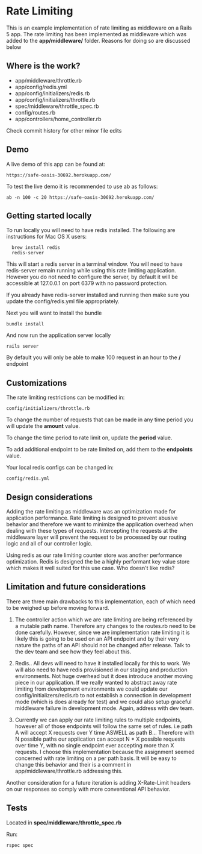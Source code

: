 # Rate Limiting
This is an example implementation of rate limiting as middleware on a Rails 5 app. The rate limiting has been implemented as middleware which was added to the **app/middleware/** folder. Reasons for doing so are discussed below

## Where is the work?
* app/middleware/throttle.rb
* app/config/redis.yml
* app/config/initializers/redis.rb
* app/config/initializers/throttle.rb
* spec/middleware/throttle_spec.rb
* config/routes.rb
* app/controllers/home_controller.rb

Check commit history for other minor file edits

## Demo
A live demo of this app can be found at:

```
https://safe-oasis-30692.herokuapp.com/
```

To test the live demo it is recommended to use ab as follows:

```
ab -n 100 -c 20 https://safe-oasis-30692.herokuapp.com/
```

## Getting started locally

To run locally you will need to have redis installed. The following are instructions for Mac OS X users:

```
  brew install redis
  redis-server
```

This will start a redis server in a terminal window. You will need to have redis-server remain running while using this rate limiting application. However you do not need to configure the server, by default it will be accessible at 127.0.0.1 on port 6379 with no password protection.

If you already have redis-server installed and running then make sure you update the config/redis.yml file appropriately.

Next you will want to install the bundle

```
bundle install
```

And now run the application server locally

```
rails server
```

By default you will only be able to make 100 request in an hour to the **/** endpoint

## Customizations
The rate limiting restrictions can be modified in:

```
config/initializers/throttle.rb
```

To change the number of requests that can be made in any time period you will update the **amount** value.

To change the time period to rate limit on, update the **period** value.

To add additional endpoint to be rate limited on, add them to the **endpoints** value.

Your local redis configs can be changed in:

```
config/redis.yml
```

## Design considerations
Adding the rate limiting as middleware was an optimization made for application performance. Rate limiting is designed to prevent abusive behavior and therefore we want to minimize the application overhead when dealing with these types of requests. Intercepting the requests at the middleware layer will prevent the request to be processed by our routing logic and all of our controller logic.

Using redis as our rate limiting counter store was another performance optimization. Redis is designed the be a highly performant key value store which makes it well suited for this use case. Who doesn't like redis?

## Limitation and future considerations
There are three main drawbacks to this implementation, each of which need to be weighed up before moving forward.

1. The controller action which we are rate limiting are being referenced by a mutable path name. Therefore any changes to the routes.rb need to be done carefully. However, since we are implementation rate limiting it is likely this is going to be used on an API endpoint and by their very nature the paths of an API should not be changed after release. Talk to the dev team and see how they feel about this.

2. Redis.. All devs will need to have it installed locally for this to work. We will also need to have redis provisioned in our staging and production environments. Not huge overhead but it does introduce another moving piece in our application.  If we really wanted to abstract away rate limiting from development environments we could update our config/initializers/redis.rb to not establish a connection in development mode (which is does already for test) and we could also setup graceful middleware failure in development mode. Again, address with dev team.

3. Currently we can apply our rate limiting rules to multiple endpoints, however all of those endpoints will follow the same set of rules. i.e path A will accept X requests over Y time ASWELL as path B... Therefore with N possible paths our application can accept N * X possible requests over time Y, with no single endpoint ever accepting more than X requests. I choose this implementation because the assignment seemed concerned with rate limiting on a per path basis. It will be easy to change this behavior and their is a comment in app/middleware/throttle.rb addressing this.

Another consideration for a future iteration is adding X-Rate-Limit headers on our responses so comply with more conventional API behavior. 

## Tests

Located in **spec/middleware/throttle_spec.rb**

Run:

```
rspec spec
```
